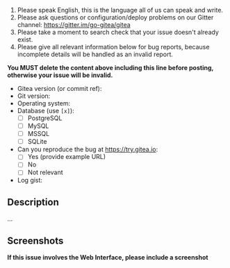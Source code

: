 1. Please speak English, this is the language all of us can speak and write.
2. Please ask questions or configuration/deploy problems on our Gitter channel: https://gitter.im/go-gitea/gitea
3. Please take a moment to search check that your issue doesn't already exist.
4. Please give all relevant information below for bug reports, because incomplete details will be handled as an invalid report.

**You MUST delete the content above including this line before posting, otherwise your issue will be invalid.**

- Gitea version (or commit ref):
- Git version:
- Operating system:
- Database (use `[x]`):
  - [ ] PostgreSQL
  - [ ] MySQL
  - [ ] MSSQL
  - [ ] SQLite
- Can you reproduce the bug at https://try.gitea.io:
  - [ ] Yes (provide example URL)
  - [ ] No
  - [ ] Not relevant
- Log gist:

## Description

...


## Screenshots

**If this issue involves the Web Interface, please include a screenshot**
